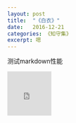 ```yaml
---
layout: post
title:  "《白衣》"
date:   2016-12-21
categories: 《知守集》
excerpt: 嗯
---
```


测试markdown性能

<embed height="100" width="100" src="https://github.com/Ecohnoch/myPVZ/blob/master/myPVZ/res/audio/white.mp3"></embed>




